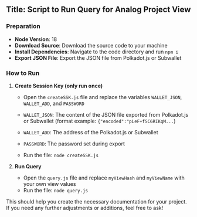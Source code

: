 ## Title: Script to Run Query for Analog Project View

### Preparation
- **Node Version**: 18
- **Download Source**: Download the source code to your machine
- **Install Dependencies**: Navigate to the code directory and run `npm i`
- **Export JSON File**: Export the JSON file from Polkadot.js or Subwallet

### How to Run
1. **Create Session Key (only run once)**
    - Open the `createSSK.js` file and replace the variables `WALLET_JSON`, `WALLET_ADD`, and `PASSWORD`
    - `WALLET_JSON`: The content of the JSON file exported from Polkadot.js or Subwallet (format example: `{"encoded":"pLeF+fSC6RIKqM...`)
    - `WALLET_ADD`: The address of the Polkadot.js or Subwallet
    - `PASSWORD`: The password set during export

    - Run the file: `node createSSK.js`

2. **Run Query**
    - Open the `query.js` file and replace `myViewHash` and `myViewName` with your own view values
    - Run the file: `node query.js`

This should help you create the necessary documentation for your project. If you need any further adjustments or additions, feel free to ask!

